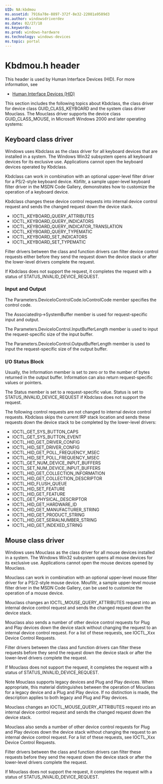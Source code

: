 ```yaml
---
UID: NA:kbdmou
ms.assetid: 7916a78e-8897-372f-8e32-22081a9589d3
ms.author: windowsdriverdev
ms.date: 02/27/18
ms.keywords: 
ms.prod: windows-hardware
ms.technology: windows-devices
ms.topic: portal
---
```


# Kbdmou.h header



This header is used by Human Interface Devices (HID). For more information, see
- [Human Interface Devices (HID)](../_hid/index.md)

This section includes the following topics about Kbdclass, the class driver for device class GUID_CLASS_KEYBOARD and the system class driver Mouclass. The Mouclass driver supports the device class GUID_CLASS_MOUSE, in Microsoft Windows 2000 and later operating systems:

## Keyboard class driver

Windows uses Kbdclass as the class driver for all keyboard devices that are installed in a system. The Windows Win32 subsystem opens all keyboard devices for its exclusive use. Applications cannot open the keyboard devices operated by Kbdclass.

Kbdclass can work in combination with an optional upper-level filter driver for a PS/2-style keyboard device. Kbfiltr, a sample upper-level keyboard filter driver in the MSDN Code Gallery, demonstrates how to customize the operation of a keyboard device.

Kbdclass changes these device control requests into internal device control request and sends the changed request down the device stack.


-   IOCTL_KEYBOARD_QUERY_ATTRIBUTES
-   IOCTL_KEYBOARD_QUERY_INDICATORS
-   IOCTL_KEYBOARD_QUERY_INDICATOR_TRANSLATION
-   IOCTL_KEYBOARD_QUERY_TYPEMATIC
-   IOCTL_KEYBOARD_SET_INDICATORS
-   IOCTL_KEYBOARD_SET_TYPEMATIC


Filter drivers between the class and function drivers can filter device control requests either before they send the request down the device stack or after the lower-level drivers complete the request.

If Kbdclass does not support the request, it completes the request with a status of STATUS_INVALID_DEVICE_REQUEST.

### Input and Output

The Parameters.DeviceIoControlCode.IoControlCode member specifies the control code.

The AssociatedIrp-&gt;SystemBuffer member is used for request-specific input and output.

The Parameters.DeviceIoControl.InputBufferLength member is used to input the request-specific size of the input buffer.

The Parameters.DeviceIoControl.OutputBufferLength member is used to input the request-specific size of the output buffer.

### I/O Status Block

Usually, the Information member is set to zero or to the number of bytes returned in the output buffer. Information can also return request-specific values or pointers.

The Status member is set to a request-specific value. Status is set to STATUS_INVALID_DEVICE_REQUEST if Kbdclass does not support the request.

The following control requests are not changed to internal device control requests. Kbdclass skips the current IRP stack location and sends these requests down the device stack to be completed by the lower-level drivers:

-   IOCTL_GET_SYS_BUTTON_CAPS
-   IOCTL_GET_SYS_BUTTON_EVENT
-   IOCTL_HID_GET_DRIVER_CONFIG
-   IOCTL_HID_SET_DRIVER_CONFIG
-   IOCTL_HID_GET_POLL_FREQUENCY_MSEC
-   IOCTL_HID_SET_POLL_FREQUENCY_MSEC
-   IOCTL_GET_NUM_DEVICE_INPUT_BUFFERS
-   IOCTL_SET_NUM_DEVICE_INPUT_BUFFERS
-   IOCTL_HID_GET_COLLECTION_INFORMATION
-   IOCTL_HID_GET_COLLECTION_DESCRIPTOR
-   IOCTL_HID_FLUSH_QUEUE
-   IOCTL_HID_SET_FEATURE
-   IOCTL_HID_GET_FEATURE
-   IOCTL_GET_PHYSICAL_DESCRIPTOR
-   IOCTL_HID_GET_HARDWARE_ID
-   IOCTL_HID_GET_MANUFACTURER_STRING
-   IOCTL_HID_GET_PRODUCT_STRING
-   IOCTL_HID_GET_SERIALNUMBER_STRING
-   IOCTL_HID_GET_INDEXED_STRING

 
## Mouse class driver

Windows uses Mouclass as the class driver for all mouse devices installed in a system. The Windows Win32 subsystem opens all mouse devices for its exclusive use. Applications cannot open the mouse devices opened by Mouclass.

Mouclass can work in combination with an optional upper-level mouse filter driver for a PS/2-style mouse device. Moufiltr, a sample upper-level mouse filter driver in the MSDN Code Gallery, can be used to customize the operation of a mouse device.

Mouclass changes an IOCTL_MOUSE_QUERY_ATTRIBUTES request into an internal device control request and sends the changed request down the device stack.

Mouclass also sends a number of other device control requests for Plug and Play devices down the device stack without changing the request to an internal device control request. For a list of these requests, see IOCTL_Xxx Device Control Requests.

Filter drivers between the class and function drivers can filter these requests before they send the request down the device stack or after the lower-level drivers complete the request.

If Mouclass does not support the request, it completes the request with a status of STATUS_INVALID_DEVICE_REQUEST.


Note   Mouclass supports legacy devices and Plug and Play devices. When appropriate, this material distinguishes between the operation of Mouclass for a legacy device and a Plug and Play device. If no distinction is made, the description applies to both legacy and Plug and Play devices.
 
Mouclass changes an IOCTL_MOUSE_QUERY_ATTRIBUTES request into an internal device control request and sends the changed request down the device stack.

Mouclass also sends a number of other device control requests for Plug and Play devices down the device stack without changing the request to an internal device control request. For a list of these requests, see IOCTL_Xxx Device Control Requests.

Filter drivers between the class and function drivers can filter these requests before they send the request down the device stack or after the lower-level drivers complete the request.

If Mouclass does not support the request, it completes the request with a status of STATUS_INVALID_DEVICE_REQUEST.

 

